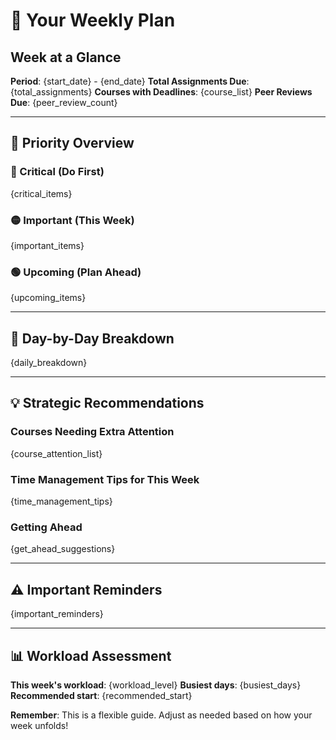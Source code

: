 # 📅 Your Weekly Plan

## Week at a Glance
**Period**: {start_date} - {end_date}
**Total Assignments Due**: {total_assignments}
**Courses with Deadlines**: {course_list}
**Peer Reviews Due**: {peer_review_count}

---

## 🎯 Priority Overview

### 🔴 Critical (Do First)
{critical_items}

### 🟡 Important (This Week)
{important_items}

### 🟢 Upcoming (Plan Ahead)
{upcoming_items}

---

## 📆 Day-by-Day Breakdown

{daily_breakdown}

---

## 💡 Strategic Recommendations

### Courses Needing Extra Attention
{course_attention_list}

### Time Management Tips for This Week
{time_management_tips}

### Getting Ahead
{get_ahead_suggestions}

---

## ⚠️ Important Reminders
{important_reminders}

---

## 📊 Workload Assessment
**This week's workload**: {workload_level}
**Busiest days**: {busiest_days}
**Recommended start**: {recommended_start}

**Remember**: This is a flexible guide. Adjust as needed based on how your week unfolds!
